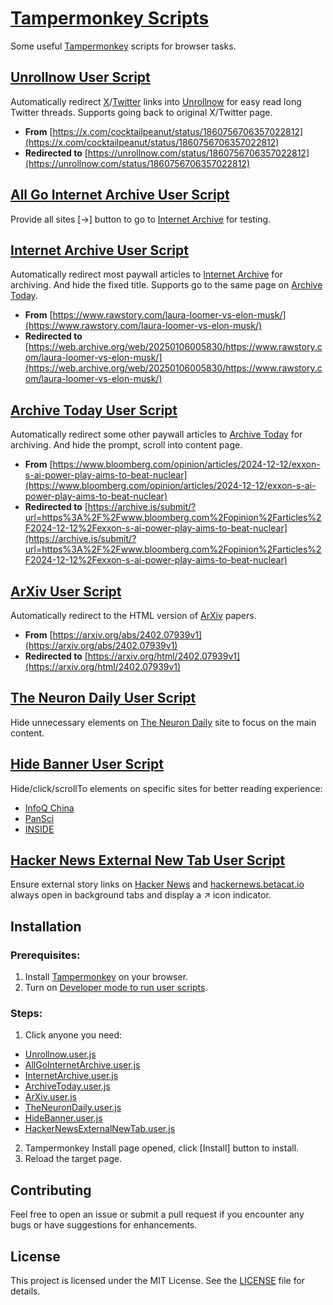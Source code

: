 # [Tampermonkey Scripts](https://github.com/ChrisTorng/TampermonkeyScripts)

Some useful [Tampermonkey](https://www.tampermonkey.net/) scripts for browser tasks.

## [Unrollnow User Script](https://github.com/ChrisTorng/TampermonkeyScripts/raw/main/src/Unrollnow.user.js)

Automatically redirect [X](https://x.com/)/[Twitter](https://twitter.com) links into [Unrollnow](https://unrollnow.com/) for easy read long Twitter threads. Supports going back to original X/Twitter page.

- **From** [https://x.com/cocktailpeanut/status/1860756706357022812](https://x.com/cocktailpeanut/status/1860756706357022812)
- **Redirected to** [https://unrollnow.com/status/1860756706357022812](https://unrollnow.com/status/1860756706357022812)

## [All Go Internet Archive User Script](https://github.com/ChrisTorng/TampermonkeyScripts/raw/main/src/AllGoInternetArchive.user.js)

Provide all sites [→] button to go to [Internet Archive](https://web.archive.org) for testing.

## [Internet Archive User Script](https://github.com/ChrisTorng/TampermonkeyScripts/raw/main/src/InternetArchive.user.js)

Automatically redirect most paywall articles to [Internet Archive](https://web.archive.org) for archiving. And hide the fixed title. Supports go to the same page on [Archive Today](https://archive.is).

- **From** [https://www.rawstory.com/laura-loomer-vs-elon-musk/](https://www.rawstory.com/laura-loomer-vs-elon-musk/)
- **Redirected to** [https://web.archive.org/web/20250106005830/https://www.rawstory.com/laura-loomer-vs-elon-musk/](https://web.archive.org/web/20250106005830/https://www.rawstory.com/laura-loomer-vs-elon-musk/)

## [Archive Today User Script](https://github.com/ChrisTorng/TampermonkeyScripts/raw/main/src/ArchiveToday.user.js)

Automatically redirect some other paywall articles to [Archive Today](https://archive.is) for archiving. And hide the prompt, scroll into content page.

- **From** [https://www.bloomberg.com/opinion/articles/2024-12-12/exxon-s-ai-power-play-aims-to-beat-nuclear](https://www.bloomberg.com/opinion/articles/2024-12-12/exxon-s-ai-power-play-aims-to-beat-nuclear)
- **Redirected to** [https://archive.is/submit/?url=https%3A%2F%2Fwww.bloomberg.com%2Fopinion%2Farticles%2F2024-12-12%2Fexxon-s-ai-power-play-aims-to-beat-nuclear](https://archive.is/submit/?url=https%3A%2F%2Fwww.bloomberg.com%2Fopinion%2Farticles%2F2024-12-12%2Fexxon-s-ai-power-play-aims-to-beat-nuclear)

## [ArXiv User Script](https://github.com/ChrisTorng/TampermonkeyScripts/raw/main/src/ArXiv.user.js)

Automatically redirect to the HTML version of [ArXiv](https://arxiv.org/) papers.

- **From** [https://arxiv.org/abs/2402.07939v1](https://arxiv.org/abs/2402.07939v1)
- **Redirected to** [https://arxiv.org/html/2402.07939v1](https://arxiv.org/html/2402.07939v1)

## [The Neuron Daily User Script](https://github.com/ChrisTorng/TampermonkeyScripts/raw/main/src/TheNeuronDaily.user.js)

Hide unnecessary elements on [The Neuron Daily](https://www.theneurondaily.com/) site to focus on the main content.

## [Hide Banner User Script](https://github.com/ChrisTorng/TampermonkeyScripts/raw/main/src/HideBanner.user.js)

Hide/click/scrollTo elements on specific sites for better reading experience:

- [InfoQ China](https://www.infoq.cn/)
- [PanSci](https://pansci.asia/)
- [INSIDE](https://www.inside.com.tw/)

## [Hacker News External New Tab User Script](https://github.com/ChrisTorng/TampermonkeyScripts/raw/main/src/HackerNewsExternalNewTab.user.js)

Ensure external story links on [Hacker News](https://news.ycombinator.com/) and [hackernews.betacat.io](https://hackernews.betacat.io/) always open in background tabs and display a ↗︎ icon indicator.

## Installation

### Prerequisites:

1. Install [Tampermonkey](https://www.tampermonkey.net/) on your browser.
2. Turn on [Developer mode to run user scripts](https://www.tampermonkey.net/faq.php#Q209).

### Steps:

1. Click anyone you need:

  - [Unrollnow.user.js](https://github.com/ChrisTorng/TampermonkeyScripts/raw/main/src/Unrollnow.user.js)
  - [AllGoInternetArchive.user.js](https://github.com/ChrisTorng/TampermonkeyScripts/raw/main/src/AllGoInternetArchive.user.js)
  - [InternetArchive.user.js](https://github.com/ChrisTorng/TampermonkeyScripts/raw/main/src/InternetArchive.user.js)
  - [ArchiveToday.user.js](https://github.com/ChrisTorng/TampermonkeyScripts/raw/main/src/ArchiveToday.user.js)
  - [ArXiv.user.js](https://github.com/ChrisTorng/TampermonkeyScripts/raw/main/src/ArXiv.user.js)
  - [TheNeuronDaily.user.js](https://github.com/ChrisTorng/TampermonkeyScripts/raw/main/src/TheNeuronDaily.user.js)
  - [HideBanner.user.js](https://github.com/ChrisTorng/TampermonkeyScripts/raw/main/src/HideBanner.user.js)
  - [HackerNewsExternalNewTab.user.js](https://github.com/ChrisTorng/TampermonkeyScripts/raw/main/src/HackerNewsExternalNewTab.user.js)

2. Tampermonkey Install page opened, click [Install] button to install.
3. Reload the target page.

## Contributing

Feel free to open an issue or submit a pull request if you encounter any bugs or have suggestions for enhancements.

## License

This project is licensed under the MIT License. See the [LICENSE](LICENSE) file for details.